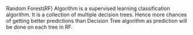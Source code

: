 Random Forest(RF) Algorithm is a supervised learning classification algorithm. It is a collection of multiple decision trees. Hence more chances of getting better predictions than Decision Tree algorithm as prediction will be done on each tree in RF.  

